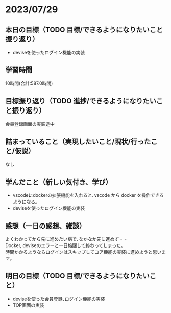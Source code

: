 # 2023/07/29
## 本日の目標（TODO 目標/できるようになりたいこと振り返り）
- deviseを使ったログイン機能の実装
## 学習時間
10時間(合計:587.0時間)
## 目標振り返り（TODO 進捗/できるようになりたいこと振り返り）
会員登録画面の実装途中
## 詰まっていること（実現したいこと/現状/行ったこと/仮説）
なし
## 学んだこと（新しい気付き、学び）
- vscodeにdockerの拡張機能を入れると､vscode から docker を操作できるようになる｡
- deviseを使ったログイン機能の実装
## 感想（一日の感想、雑談）
よくわかってから先に進めたい病で､なかなか先に進めず・・  
Docker, deviseのエラーと一日格闘して終わってしまった｡  
時間かかるようならログインはスキップしてコア機能の実装に進めようと思います｡
## 明日の目標（TODO 目標/できるようになりたいこと）
- deviseを使った会員登録､ログイン機能の実装
- TOP画面の実装
